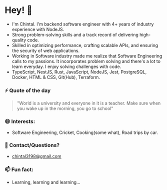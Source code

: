 # Hey! 👋

- I'm Chintal. I'm backend software engineer with 4+ years of industry experience with NodeJS.
- Strong problem-solving skills and a track record of delivering high-quality code.
- Skilled in optimizing performance, crafting scalable APIs, and ensuring the security of web applications.
- Working in Software industry made me realize that Software Engineering calls to my passions. It incorporates problem solving and there's a lot to learn everyday. I enjoy solving challenges with code. 
- TypeScript, NestJS, Rust, JavaScript, NodeJS, Jest, PostgreSQL, Docker, HTML & CSS, Git(Hub), Terraform.

### ⚡ Quote of the day 
> "World is a university and everyone in it is a teacher. Make sure when you wake up in the morning, you go to school"
### 😄 Interests: 
- Software Engineering, Cricket, Cooking(some what), Road trips by car. 
### 💬 Contact/Questions? 
- chintal3198@gmail.com
### 📫 Fun fact: 
- Learning, learning and learning...
